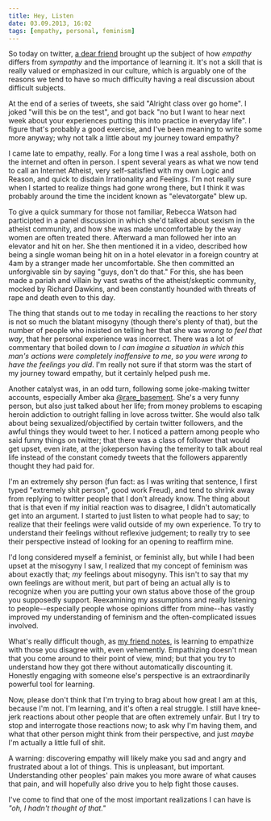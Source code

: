 ```yaml
---
title: Hey, Listen
date: 03.09.2013, 16:02
tags: [empathy, personal, feminism]
---
```

So today on twitter, [a dear friend](http://twitter.com/sleeeaze) brought up the subject of how *empathy* differs from *sympathy* and the importance of learning it. It's not a skill that is really valued or emphasized in our culture, which is arguably one of the reasons we tend to have so much difficulty having a real discussion about difficult subjects.

At the end of a series of tweets, she said "Alright class over go home". I joked "will this be on the test", and got back "no but I want to hear next week about your experiences putting this into practice in everyday life". I figure that's probably a good exercise, and I've been meaning to write some more anyway; why not talk a little about my journey toward empathy?

I came late to empathy, really. For a long time I was a real asshole, both on the internet and often in person. I spent several years as what we now tend to call an Internet Atheist, very self-satisfied with my own Logic and Reason, and quick to disdain Irrationality and Feelings. I'm not really sure when I started to realize things had gone wrong there, but I think it was probably around the time the incident known as "elevatorgate" blew up.

To give a quick summary for those not familiar, Rebecca Watson had participted in a panel discussion in which she'd talked about sexism in the atheist community, and how she was made uncomfortable by the way women are often treated there. Afterward a man followed her into an elevator and hit on her. She then mentioned it in a video, described how being a single woman being hit on in a hotel elevator in a foreign country at 4am by a stranger made her uncomfortable. She then committed an unforgivable sin by saying "guys, don't do that." For this, she has been made a pariah and villain by vast swaths of the atheist/skeptic community, mocked by Richard Dawkins, and been constantly hounded with threats of rape and death even to this day.

The thing that stands out to me today in recalling the reactions to her story is not so much the blatant misogyny (though there's plenty of that), but the number of people who insisted on telling her that she was *wrong to feel that way*, that her personal experience was incorrect. There was a lot of commentary that boiled down to *I can imagine a situation in which this man's actions were completely inoffensive to me, so you were wrong to have the feelings you did*. I'm really not sure if that storm was the start of my journey toward empathy, but it certainly helped push me.

Another catalyst was, in an odd turn, following some joke-making twitter accounts, especially Amber aka [@rare_basement](http://twitter.com/rare_basement). She's a very funny person, but also just talked about her life; from money problems to escaping heroin addiction to outright falling in love across twitter. She would also talk about being sexualized/objectified by certain twitter followers, and the awful things they would tweet to her. I  noticed a pattern among people who said funny things on twitter; that there was a class of follower that would get upset, even irate, at the jokeperson having the temerity to talk about real life instead of the constant comedy tweets that the followers apparently thought they had paid for.

I'm an extremely shy person (fun fact: as I was writing that sentence, I first typed "extremely shit person", good work Freud), and tend to shrink away from replying to twitter people that I don't already know. The thing about that is that even if my initial reaction was to disagree, I didn't automatically get into an argument. I started to just listen to what people had to say; to realize that their feelings were valid outside of my own experience. To try to understand their feelings without reflexive judgement; to really try to see their perspective instead of looking for an opening to reaffirm mine.

I'd long considered myself a feminist, or feminist ally, but while I had been upset at the misogyny I saw, I realized that my concept of feminism was about exactly that; *my* feelings about misogyny. This isn't to say that my own feelings are without merit, but part of being an actual ally is to recognize when you are putting your own status above those of the group you supposedly support. Reexamining my assumptions and really listening to people--especially people whose opinions differ from mine--has vastly improved my understanding of feminism and the often-complicated issues involved.

What's really difficult though, as [my friend notes](https://twitter.com/sleeeaze/status/374995031394115584), is learning to empathize with those you disagree with, even vehemently. Empathizing doesn't mean that you come around to their point of view, mind; but that you try to understand how they got there without automatically discounting it. Honestly engaging with someone else's perspective is an extraordinarily powerful tool for learning.

Now, please don't think that I'm trying to brag about how great I am at this, because I'm not. I'm learning, and it's often a real struggle. I still have knee-jerk reactions about other people that are often extremely unfair. But I try to stop and interrogate those reactions now; to ask why I'm having them, and what that other person might think from their perspective, and just *maybe* I'm actually a little full of shit.

A warning: discovering empathy will likely make you sad and angry and frustrated about a lot of things. This is unpleasant, but important. Understanding other peoples' pain makes you more aware of what causes that pain, and will hopefully also drive you to help fight those causes.

I've come to find that one of the most important realizations I can have is *"oh, I hadn't thought of that."*